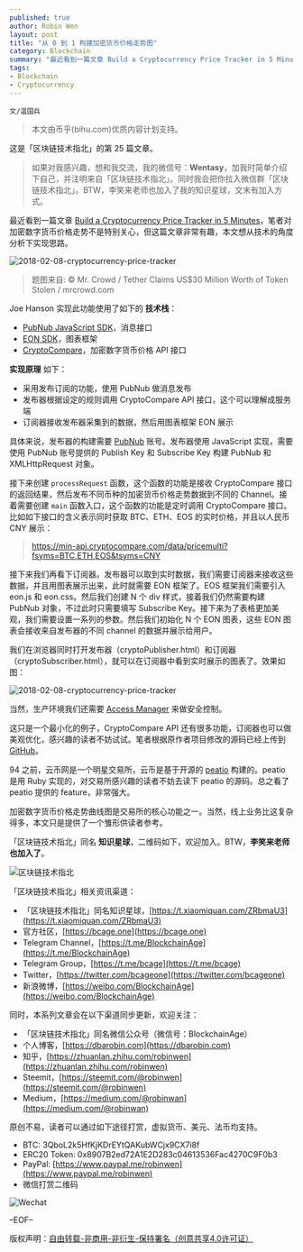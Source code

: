 ```yaml
---
published: true
author: Robin Wen
layout: post
title: "从 0 到 1 构建加密货币价格走势图"
category: Blockchain
summary: "最近看到一篇文章 Build a Cryptocurrency Price Tracker in 5 Minutes，笔者对加密数字货币价格走势不是特别关心，但这篇文章非常有趣，本文想从技术的角度分析下实现思路。实现原理如下：采用发布订阅的功能，使用 PubNub 做消息发布；发布器根据设定的规则调用 CryptoCompare API 接口，这个可以理解成服务端；订阅器接收发布器采集到的数据，然后用图表框架 EON 展示。这只是一个最小化的例子，CryptoCompare API 还有很多功能，订阅器也可以做美观优化，感兴趣的读者不妨试试。笔者根据原作者项目修改的源码已经上传到 GitHub。加密数字货币价格走势曲线图是交易所的核心功能之一。当然，线上业务比这复杂得多，本文只是提供了一个雏形供读者参考。"
tags:
- Blockchain
- Cryptocurrency
---
```


`文/温国兵`

> 本文由币乎(bihu.com)优质内容计划支持。

这是「区块链技术指北」的第 25 篇文章。

> 如果对我感兴趣，想和我交流，我的微信号：**Wentasy**，加我时简单介绍下自己，并注明来自「区块链技术指北」。同时我会把你拉入微信群「区块链技术指北」。BTW，李笑来老师也加入了我的知识星球，文末有加入方式。

最近看到一篇文章 [Build a Cryptocurrency Price Tracker in 5 Minutes](https://hackernoon.com/build-a-cryptocurrency-price-tracker-in-5-minutes-d66c3d37ad71)，笔者对加密数字货币价格走势不是特别关心，但这篇文章非常有趣，本文想从技术的角度分析下实现思路。

![2018-02-08-cryptocurrency-price-tracker](https://i.imgur.com/jqLBEMu.jpg)

> 题图来自: © Mr. Crowd / Tether Claims US$30 Million Worth of Token Stolen / mrcrowd.com

Joe Hanson 实现此功能使用了如下的 **技术栈**：

* [PubNub JavaScript SDK](https://www.pubnub.com/docs/web-javascript/pubnub-javascript-sdk)，消息接口
* [EON SDK](https://www.pubnub.com/developers/eon)，图表框架
* [CryptoCompare](https://www.cryptocompare.com/api)，加密数字货币价格 API 接口

**实现原理** 如下：

* 采用发布订阅的功能，使用 PubNub 做消息发布
* 发布器根据设定的规则调用 CryptoCompare API 接口，这个可以理解成服务端
* 订阅器接收发布器采集到的数据，然后用图表框架 EON 展示

具体来说，发布器的构建需要 [PubNub](https://admin.pubnub.com/#/register) 账号。发布器使用 JavaScript 实现，需要使用 PubNub 账号提供的 Publish Key 和 Subscribe Key 构建 PubNub 和 XMLHttpRequest 对象。

接下来创建 `processRequest` 函数，这个函数的功能是接收 CryptoCompare 接口的返回结果，然后发布不同币种的加密货币价格走势数据到不同的 Channel。接着需要创建 `main` 函数入口，这个函数的功能是定时调用 CryptoCompare 接口。比如如下接口的含义表示同时获取 BTC、ETH、EOS 的实时价格，并且以人民币 CNY 展示：

> https://min-api.cryptocompare.com/data/pricemulti?fsyms=BTC,ETH,EOS&tsyms=CNY

接下来我们再看下订阅器。发布器可以取到实时数据，我们需要订阅器来接收这些数据，并且用图表展示出来，此时就需要 EON 框架了。EOS 框架我们需要引入 eon.js 和 eon.css。然后我们创建 N 个 div 样式，接着我们仍然需要构建 PubNub 对象，不过此时只需要填写 Subscribe Key。接下来为了表格更加美观，我们需要设置一系列的参数。然后我们初始化 N 个 EON 图表，这些 EON 图表会接收来自发布器的不同 channel 的数据并展示给用户。

我们在浏览器同时打开发布器（cryptoPublisher.html）和订阅器（cryptoSubscriber.html），就可以在订阅器中看到实时展示的图表了。效果如图：

![2018-02-08-cryptocurrency-price-tracker](https://i.imgur.com/IJ2hJma.gif)

当然，生产环境我们还需要 [Access Manager](https://www.pubnub.com/docs/web-javascript/pam-security) 来做安全控制。

这只是一个最小化的例子，CryptoCompare API 还有很多功能，订阅器也可以做美观优化，感兴趣的读者不妨试试。笔者根据原作者项目修改的源码已经上传到 [GitHub](https://github.com/dbarobin/Cryptocurrency-Price-Tracker)。

94 之前，云币网是一个明星交易所，云币是基于开源的 [peatio](https://github.com/peatio/peatio-opensource) 构建的。peatio 是用 Ruby 实现的，对交易所感兴趣的读者不妨去读下 peatio 的源码。总之看了 peatio 提供的 feature，非常强大。

加密数字货币价格走势曲线图是交易所的核心功能之一。当然，线上业务比这复杂得多，本文只是提供了一个雏形供读者参考。

「区块链技术指北」同名 **知识星球**，二维码如下，欢迎加入。BTW，**李笑来老师也加入了**。

![区块链技术指北](https://i.imgur.com/pQxlDqF.jpg)

「区块链技术指北」相关资讯渠道：

* 「区块链技术指北」同名知识星球，[https://t.xiaomiquan.com/ZRbmaU3](https://t.xiaomiquan.com/ZRbmaU3)
* 官方社区，[https://bcage.one](https://bcage.one)
* Telegram Channel，[https://t.me/BlockchainAge](https://t.me/BlockchainAge)
* Telegram Group，[https://t.me/bcage](https://t.me/bcage)
* Twitter，[https://twitter.com/bcageone](https://twitter.com/bcageone)
* 新浪微博，[https://weibo.com/BlockchainAge](https://weibo.com/BlockchainAge)

同时，本系列文章会在以下渠道同步更新，欢迎关注：

* 「区块链技术指北」同名微信公众号（微信号：BlockchainAge）
* 个人博客，[https://dbarobin.com](https://dbarobin.com)
* 知乎，[https://zhuanlan.zhihu.com/robinwen](https://zhuanlan.zhihu.com/robinwen)
* Steemit，[https://steemit.com/@robinwen](https://steemit.com/@robinwen)
* Medium，[https://medium.com/@robinwan](https://medium.com/@robinwan)

原创不易，读者可以通过如下途径打赏，虚拟货币、美元、法币均支持。

* BTC: 3QboL2k5HfKjKDrEYtQAKubWCjx9CX7i8f
* ERC20 Token: 0x8907B2ed72A1E2D283c04613536Fac4270C9F0b3
* PayPal: [https://www.paypal.me/robinwen](https://www.paypal.me/robinwen)
* 微信打赏二维码

![Wechat](https://i.imgur.com/SzoNl5b.jpg)

–EOF–

版权声明：[自由转载-非商用-非衍生-保持署名（创意共享4.0许可证）](http://creativecommons.org/licenses/by-nc-nd/4.0/deed.zh)